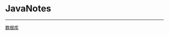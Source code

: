 # JavaNotes




-------


[数据库](https://github.com/liyang12162006/JavaNotes/blob/master/docs/database/database.md)

